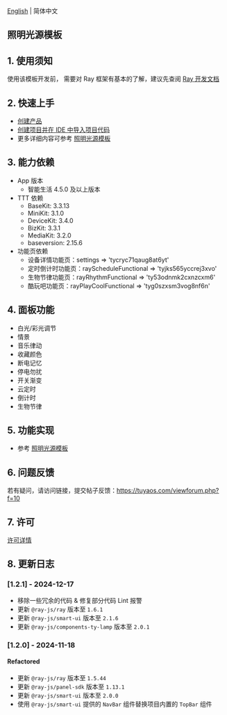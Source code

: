 [English](README.md) | 简体中文[](README_zh.md)

## 照明光源模板

## 1. 使用须知

使用该模板开发前， 需要对 Ray 框架有基本的了解，建议先查阅 [Ray 开发文档](https://developer.tuya.com/cn/miniapp/develop/ray/guide/overview)

## 2. 快速上手

- [创建产品](https://developer.tuya.com/cn/miniapp-codelabs/codelabs/panel-lamp/index.html#2)
- [创建项目并在 IDE 中导入项目代码](https://developer.tuya.com/cn/miniapp-codelabs/codelabs/panel-lamp/index.html#3)
- 更多详细内容可参考 [照明光源模板](https://developer.tuya.com/cn/miniapp-codelabs/codelabs/panel-lamp/index.html#0)

## 3. 能力依赖

- App 版本
  - 智能生活 4.5.0 及以上版本
- TTT 依赖
  - BaseKit: 3.3.13
  - MiniKit: 3.1.0
  - DeviceKit: 3.4.0
  - BizKit: 3.3.1
  - MediaKit: 3.2.0
  - baseversion: 2.15.6
- 功能页依赖
  - 设备详情功能页：settings => 'tycryc71qaug8at6yt'
  - 定时倒计时功能页：rayScheduleFunctional => 'tyjks565yccrej3xvo'
  - 生物节律功能页：rayRhythmFunctional => 'ty53odnmk2cxnzcxm6'
  - 酷玩吧功能页：rayPlayCoolFunctional => 'tyg0szxsm3vog8nf6n'

## 4. 面板功能

- 白光/彩光调节
- 情景
- 音乐律动
- 收藏颜色
- 断电记忆
- 停电勿扰
- 开关渐变
- 云定时
- 倒计时
- 生物节律

## 5. 功能实现

- 参考 [照明光源模板](https://developer.tuya.com/cn/miniapp-codelabs/codelabs/panel-lamp/index.html#0)

## 6. 问题反馈

若有疑问，请访问链接，提交帖子反馈：https://tuyaos.com/viewforum.php?f=10

## 7. 许可

[许可详情](LICENSE)

## 8. 更新日志

### [1.2.1] - 2024-12-17

- 移除一些冗余的代码 & 修复部分代码 Lint 报警
- 更新 `@ray-js/ray` 版本至 `1.6.1`
- 更新 `@ray-js/smart-ui` 版本至 `2.1.6`
- 更新 `@ray-js/components-ty-lamp` 版本至 `2.0.1`

### [1.2.0] - 2024-11-18

#### Refactored

- 更新 `@ray-js/ray` 版本至 `1.5.44`
- 更新 `@ray-js/panel-sdk` 版本至 `1.13.1`
- 更新 `@ray-js/smart-ui` 版本至 `2.0.0`
- 使用 `@ray-js/smart-ui` 提供的 `NavBar` 组件替换项目内置的 `TopBar` 组件
